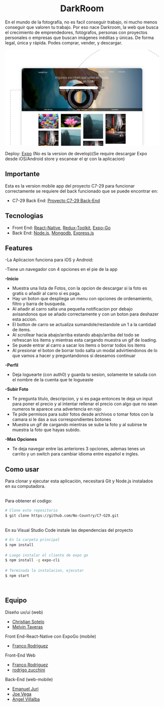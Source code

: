 <h1 align="center">DarkRoom</h1>

En el mundo de la fotografía, no es facil conseguir trabajo, ni mucho menos conseguir que valoren tu trabajo.
Por eso nace Darkroom, la web que busca el crecimiento de emprendedores, fotógrafos, personas con proyectos personales o empresas que buscan imágenes inéditas y únicas.
De forma legal, única y rápida. Podes comprar, vender, y descargar.

<img src="https://github.com/No-Country/C7-G29/blob/dev/images/banner.png">

Deploy: [Expo](https://expo.dev/@juanfranco/Dark-Room) (No es la version de develop)(Se require descargar Expo desde iOS/Android store y escanear el qr con la aplicacion)

## Importante

Esta es la version mobile app del proyecto C7-29 para funcionar correctamente se requiere del back funcionado que se puede encontrar en:


  - C7-29 Back End: [Proyecto C7-29 Back-End](https://github.com/No-Country/C7-G29/tree/dev/api) 



## Tecnologias
  - Front End: [React-Native](https://reactnative.dev/), [Redux-Toolkit](https://redux-toolkit.js.org), [Expo-Go](https://expo.dev/client)
  - Back End: [Node.js](https://nodejs.org), [Mongodb](https://www.mongodb.com/), [Express.js](https://expressjs.com/) 
  
## Features

-La Aplicacion funciona para iOS y Android:

-Tiene un navegador con 4 opciones en el pie de la app

**-Inicio**
- Muestra una lista de Fotos, con la opcion de descargar si la foto es gratis o añadir al carro si es paga.
- Hay un boton que despliega un menu con opciones de ordenamiento, filtro y barra de busqueda.
- Al añadir al carro salta una pequeña notificacion por debajo avisandonos que se añado correctamente y con un boton para deshazer esta accion.
- El botton de carro se actualiza sumandole/restandole un 1 a la cantidad de items.
- Al scrollear hacia abajo/arriba estando abajo/arriba del todo se refrescan los items y mientras esta cargando muestra un gif de loading.
- Se puede entrar al carro a sacar los items o borrar todos los items
- Al presionar el boton de borrar todo salta un modal advirtiendonos de lo que vamos a hacer y preguntandonos si deseamos continuar
		
**-Perfil**
- Deja loguearte (con auth0) y guarda tu sesion, solamente te saluda con el  nombre de la cuenta que te logueaste

**-Subir Foto**
- Te pregunta titulo, descripcion, y si es paga entonces te deja un input para poner el precio y al intentar rellenar el precio con algo que no sean numeros te aparece una advertencia en rojo
- Te pide permisos para subir fotos desde archivos o tomar fotos con la camara si le das a sus correspondientes botones
- Muestra un gif de cargando mientras se sube la foto y al subirse te muestra la foto que hayas subido.

**-Mas Opciones**
- Te deja navegar entre las anteriores 3 opciones, ademas tenes un carrito y un switch para cambiar idioma entre español e ingles.

## Como usar

Para clonar y ejecutar esta aplicación, necesitará Git y Node.js instalados en su computadora.

<br>
Para obtener el codigo:

```bash
# Clone este repositorio
$ git clone https://github.com/No-Country/C7-G29.git
```
<br>
En su Visual Studio Code instale las dependencias del proyecto

```bash
# En la carpeta principal
$ npm install

# Luego instalar el cliente de expo go
$ npm install -g expo-cli

# Terminada la instalacion, ejecutar
$ npm start
```
<br>

## Equipo

Diseño ux/ui (web)
- [Christian Sotelo]()
- [Melvin Taveras]() 

Front End-React-Native con ExpoGo (mobile)
- [Franco Rodriguez](https://www.linkedin.com/in/juan-franco-rodriguez/)

Front-End Web
- [Franco Rodriguez](https://www.linkedin.com/in/juan-franco-rodriguez/)
- [rodrigo zucchini]()


Back-End (web-mobile)
- [Emanuel Juri](https://www.linkedin.com/in/emanuel-juri/) 
- [Joe Vega]()
- [Angel Villalba](https://www.linkedin.com/in/angelvillalba/)





